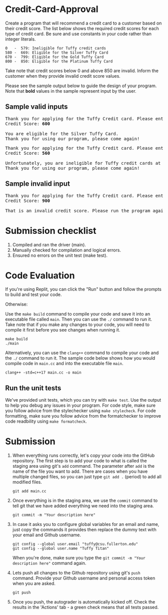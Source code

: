 # Credit-Card-Approval
Create a program that will recommend a credit card to a customer based on their credit score. The list below shows the required credit scores for each type of credit card. Be sure and use constants in your code rather than integer literals.

```
0   -  579: Ineligible for Tuffy credit cards
580 -  669: Eligible for the Silver Tuffy Card
670 -  799: Eligible for the Gold Tuffy Card
800 -  850: Eligible for the Platinum Tuffy Card
```

Take note that credit scores below 0 and above 850 are invalid. Inform the customer when they provide invalid credit score values.

Please see the sample output below to guide the design of your program. Note that <b>bold</b> values in the sample represent input by the user.

## Sample valid inputs
<pre>
Thank you for applying for the Tuffy Credit card. Please enter your credit score.
Credit Score: <b>600</b>

You are eligible for the Silver Tuffy Card.
Thank you for using our program, please come again!
</pre>

<pre>
Thank you for applying for the Tuffy Credit card. Please enter your credit score.
Credit Score: <b>560</b>

Unfortunately, you are ineligible for Tuffy credit cards at the moment. Please try again at a later date.
Thank you for using our program, please come again!
</pre>

## Sample invalid input
<pre>
Thank you for applying for the Tuffy Credit card. Please enter your credit score.
Credit Score: <b>900</b>

That is an invalid credit score. Please run the program again and provide a valid credit score.
</pre>

# Submission checklist
1. Compiled and ran the driver (main).
1. Manually checked for compilation and logical errors.
1. Ensured no errors on the unit test (make test).

# Code Evaluation

If you're using Replit, you can click the "Run" button and follow the prompts to build and test your code.

Otherwise:

Use the `make build` command to compile your code and save it into an executable file called `main`.
Then you can use the `./` command to run it. Take note that if you make any changes to your code, you will need to compile it first before you see changes when running it.

```
make build
./main
```

Alternatively, you can use the `clang++` command to compile your code and the `./` command to run it. 
The sample code below shows how you would compile code in `main.cc` and into the executable file `main`. 

```
clang++ -std=c++17 main.cc -o main
```


## Run the unit tests

We've provided unit tests, which you can try with ``make test``. Use the output to help you debug any issues in your program.
For code style, make sure you follow advice from the stylechecker using ``make stylecheck``.
For code formatting, make sure you follow advice from the formatchecker to improve code readbility using ``make formatcheck``.

# Submission
1. When everything runs correctly,  let's copy your code into the GitHub repository. The first step is to add your code to what is called the staging area using git's `add` command. The parameter after `add` is the name of the file you want to add. There are cases when you have multiple changed files, so you can just type `git add .` (period) to add all modified files.

    ```
    git add main.cc
    ```
1. Once everything is in the staging area, we use the `commit` command to tell git that we have added everything we need into the staging area.

    ```
    git commit -m "Your description here"
    ```
1. In case it asks you  to configure global variables for an email and name, just copy the commands it provides then replace the dummy text with your email and Github username.

    ```
    git config --global user.email "tuffy@csu.fullerton.edu"
    git config --global user.name "Tuffy Titan"
    ```
    When you're done, make sure you type the `git commit -m "Your description here"` command again.    
1. Lets push all changes to the Github repository using git's `push` command. Provide your Github username and personal access token when you are asked.

    ```
    git push
    ```
1. Once you push, the autograder is automatically kicked off. Check the results in the 'Actions' tab - a green check means that all tests passed.
